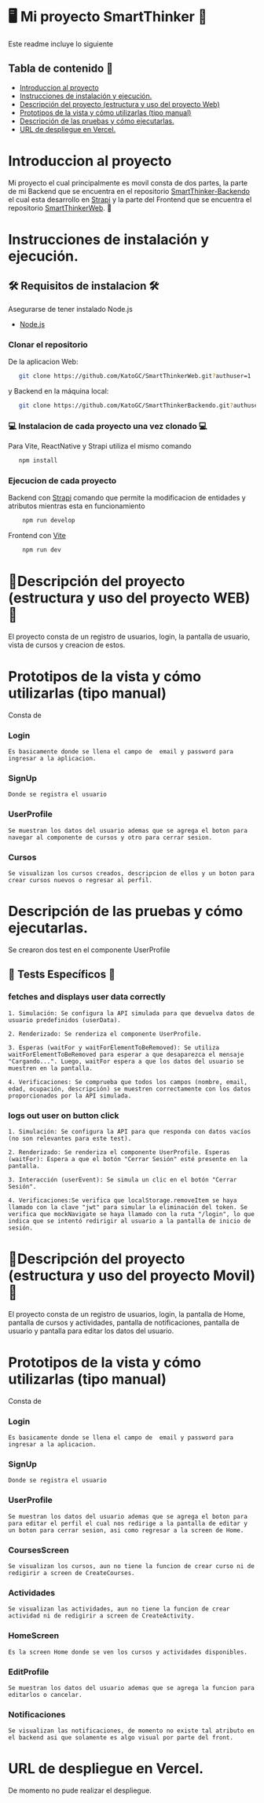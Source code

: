 # 🖥️ Mi proyecto SmartThinker 📱
Este readme incluye lo siguiente

## Tabla de contenido 🚀
- [Introduccion al proyecto](#introduccion-al-proyecto)
- [Instrucciones de instalación y ejecución.](#instrucciones-de-instalación-y-ejecución)
- [Descripción del proyecto (estructura y uso del proyecto Web)](#descripción-del-proyecto-estructura-y-uso-del-proyecto-web)
- [Prototipos de la vista y cómo utilizarlas (tipo manual)](#prototipos-de-la-vista-y-cómo-utilizarlas-tipo-manual)
- [Descripción de las pruebas y cómo ejecutarlas.](#prototipos-de-la-vista-y-cómo-utilizarlas-tipo-manual)
- [URL de despliegue en Vercel.](#url-de-despliegue-en-vercel)

# Introduccion al proyecto

Mi proyecto el cual principalmente es movil consta de dos partes, la parte de mi Backend que se encuentra en el repositorio [SmartThinker-Backendo](https://github.com/KatoGC/SmartThinkerBackendo.git?authuser=1) el cual esta desarrollo en [Strapi](https://strapi.io/) y la parte del Frontend que se encuentra el repositorio [SmartThinkerWeb](https://github.com/KatoGC/SmartThinkerWeb.git?authuser=1). 🤖

# Instrucciones de instalación y ejecución.

## 🛠️ Requisitos de instalacion 🛠️ 

Asegurarse de tener instalado Node.js

- [Node.js](https://nodejs.org/en)

### Clonar el repositorio
De la aplicacion Web:

```sh
   git clone https://github.com/KatoGC/SmartThinkerWeb.git?authuser=1
```
 y Backend en la máquina local:
```sh
   git clone https://github.com/KatoGC/SmartThinkerBackendo.git?authuser=1
 ```
### 💻 Instalacion de cada proyecto una vez clonado 💻
Para Vite, ReactNative y Strapi utiliza el mismo comando
```sh
   npm install
```
### Ejecucion de cada proyecto
Backend con [Strapi](https://strapi.io/) comando que permite la modificacion de entidades y atributos mientras esta en funcionamiento
```sh
    npm run develop
```

Frontend con [Vite](https://vitejs.dev/guide) 
```sh
    npm run dev
```
# 📕Descripción del proyecto (estructura y uso del proyecto WEB)📕
El proyecto consta de un registro de usuarios, login, la pantalla de usuario, vista de cursos y creacion de estos.
# Prototipos de la vista y cómo utilizarlas (tipo manual)
Consta de 
### Login
``` 
Es basicamente donde se llena el campo de  email y password para ingresar a la aplicacion.
```
### SignUp
```
Donde se registra el usuario
```

### UserProfile 
```
Se muestran los datos del usuario ademas que se agrega el boton para navegar al componente de cursos y otro para cerrar sesion.
```
### Cursos
```
Se visualizan los cursos creados, descripcion de ellos y un boton para crear cursos nuevos o regresar al perfil.
```
# Descripción de las pruebas y cómo ejecutarlas.
Se crearon dos test en el componente UserProfile

## 🧪 Tests Específicos 🧪

### fetches and displays user data correctly

```
1. Simulación: Se configura la API simulada para que devuelva datos de usuario predefinidos (userData).

2. Renderizado: Se renderiza el componente UserProfile.

3. Esperas (waitFor y waitForElementToBeRemoved): Se utiliza waitForElementToBeRemoved para esperar a que desaparezca el mensaje "Cargando...". Luego, waitFor espera a que los datos del usuario se muestren en la pantalla.

4. Verificaciones: Se comprueba que todos los campos (nombre, email, edad, ocupación, descripción) se muestren correctamente con los datos proporcionados por la API simulada.
```
### logs out user on button click
```
1. Simulación: Se configura la API para que responda con datos vacíos (no son relevantes para este test).

2. Renderizado: Se renderiza el componente UserProfile. Esperas (waitFor): Espera a que el botón "Cerrar Sesión" esté presente en la pantalla.

3. Interacción (userEvent): Se simula un clic en el botón "Cerrar Sesión".

4. Verificaciones:Se verifica que localStorage.removeItem se haya llamado con la clave "jwt" para simular la eliminación del token. Se verifica que mockNavigate se haya llamado con la ruta "/login", lo que indica que se intentó redirigir al usuario a la pantalla de inicio de sesión.
```
# 📱Descripción del proyecto (estructura y uso del proyecto Movil)📱
El proyecto consta de un registro de usuarios, login, la pantalla de Home, pantalla de cursos y actividades, pantalla de notificaciones, pantalla de usuario y pantalla para editar los datos del usuario.
# Prototipos de la vista y cómo utilizarlas (tipo manual)
Consta de 
### Login
``` 
Es basicamente donde se llena el campo de  email y password para ingresar a la aplicacion.
```
### SignUp
```
Donde se registra el usuario
```
### UserProfile 
```
Se muestran los datos del usuario ademas que se agrega el boton para para editar el perfil el cual nos redirige a la pantalla de editar y un boton para cerrar sesion, asi como regresar a la screen de Home.
```
### CoursesScreen
```
Se visualizan los cursos, aun no tiene la funcion de crear curso ni de redigirir a screen de CreateCourses.
```
### Actividades
``` 
Se visualizan las actividades, aun no tiene la funcion de crear actividad ni de redigirir a screen de CreateActivity.
```
### HomeScreen
```
Es la screen Home donde se ven los cursos y actividades disponibles.
```

### EditProfile 
```
Se muestran los datos del usuario ademas que se agrega la funcion para editarlos o cancelar.
```
### Notificaciones
```
Se visualizan las notificaciones, de momento no existe tal atributo en el backend asi que solamente es algo visual por parte del front.
```
# URL de despliegue en Vercel.
De momento no pude realizar el despliegue.
